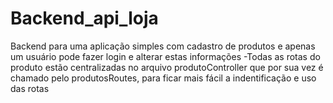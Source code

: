 # Backend_api_loja
 Backend para uma aplicação simples com cadastro de produtos e apenas um usuário pode fazer login e alterar estas informações
 -Todas as rotas do produto estão centralizadas no arquivo produtoController que por sua vez é chamado pelo produtosRoutes, para ficar mais fácil a indentificação e uso das rotas
